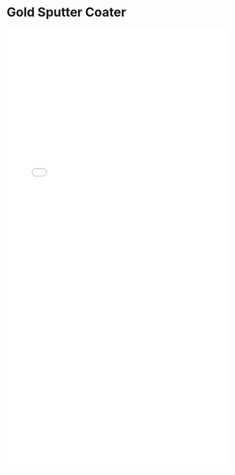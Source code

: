 # Gold Sputter Coater

<iframe 
src="/nanodocs/assets/pdfjs/web/viewer.html?file=/nanodocs/assets/pdfs/tools/Gold_Sputter_SOP.pdf"
width="100%" 
height="1000px" 
style="border: none;">
</iframe>